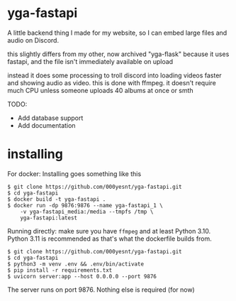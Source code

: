 # yga-fastapi

A little backend thing I made for my website, so I can embed large files and audio on Discord.

this slightly differs from my other, now archived "yga-flask" because it uses fastapi, 
and the file isn't immediately available on upload

instead it does some processing to troll discord into loading videos faster and showing audio as video.
this is done with ffmpeg. it doesn't require much CPU unless someone uploads 40 albums at once or smth

TODO:
* Add database support 
* Add documentation

# installing
For docker: Installing goes something like this
```shell
$ git clone https://github.com/000yesnt/yga-fastapi.git
$ cd yga-fastapi
$ docker build -t yga-fastapi .
$ docker run -dp 9876:9876 --name yga-fastapi_1 \
    -v yga-fastapi_media:/media --tmpfs /tmp \
    yga-fastapi:latest
```
Running directly:  make sure you have `ffmpeg` and at least Python 3.10.
Python 3.11 is recommended as that's what the dockerfile builds from.
```shell
$ git clone https://github.com/000yesnt/yga-fastapi.git
$ cd yga-fastapi
$ python3 -m venv .env && .env/bin/activate
$ pip install -r requirements.txt
$ uvicorn server:app --host 0.0.0.0 --port 9876
```

The server runs on port 9876. Nothing else is required (for now)